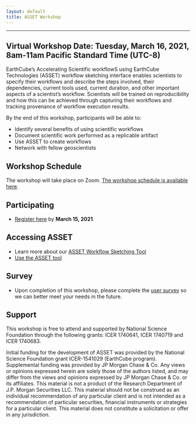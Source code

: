 ```yaml
---
layout: default
title: ASSET Workshop
---
```

---

## Virtual Workshop Date: Tuesday, March 16, 2021, 8am-11am Pacific Standard Time (UTC-8)
EarthCube’s Accelerating Scientific workflowS using EarthCube Technologies (ASSET) workflow sketching interface enables scientists to specify their workflows and describe the steps involved, their dependencies, current tools used, current duration, and other important aspects of a scientist’s workflow. Scientists will be trained on reproducibility and how this can be achieved through capturing their workflows and tracking provenance of workflow execution results.

 By the end of this workshop, participants will be able to:
* Identify several benefits of using scientific workflows
* Document scientific work performed as a replicable artifact
* Use ASSET to create workflows
* Network with fellow geoscientists

## Workshop Schedule

The workshop will take place on Zoom. [The workshop schedule is available here]("/SampleSite2/schedule").

## Participating

* [Register here](https://docs.google.com/forms/d/1PidKkpr9bPdiAazUKBHlZ27Wrou1MyFfS7Qyv-hoLXM/viewform?edit_requested=true) by **March 15, 2021**.

## Accessing ASSET

* Learn more about our [ASSET Workflow Sketching Tool](https://www.earthcube.org/post/asset-an-aptly-named-tool-for-scientists)
* [Use the ASSET tool](https://www.asset-project.info/sketching.html)

## Survey

* Upon completion of this workshop, please complete the [user survey](https://docs.google.com/forms/d/e/1FAIpQLScOPtDk0RARBUybklHbrrj6pyjm3BjLuokxV2vL5Ktlb4jCDQ/viewform) so we can better meet your needs in the future.

## Support

This workshop is free to attend and supported by National Science Foundation through the following grants: ICER 1740641, ICER 1740719 and ICER 1740683.

Initial funding for the development of ASSET was provided by the National Science Foundation grant ICER-1541029 (EarthCube program). Supplemental funding was provided by JP Morgan Chase & Co. Any views or opinions expressed herein are solely those of the authors listed, and may differ from the views and opinions expressed by JP Morgan Chase & Co. or its affiliates. This material is not a product of the Research Department of J.P. Morgan Securities LLC. This material should not be construed as an individual recommendation of any particular client and is not intended as a recommendation of particular securities, financial instruments or strategies for a particular client. This material does not constitute a solicitation or offer in any jurisdiction.

